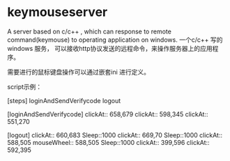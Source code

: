# keymouseserver
A server based on c/c++ , which can response to remote command(keymouse) to operating application on windows. 一个c/c++ 写的windows 服务，
可以接收http协议发送的远程命令，来操作服务器上的应用程序。

需要进行的鼠标键盘操作可以通过嵌套ini 进行定义。

script示例：

[steps]
loginAndSendVerifycode
logout

[loginAndSendVerifycode]
clickAt:: 658,679
clickAt:: 598,345
clickAt:: 551,270

[logout]
clickAt:: 660,683
Sleep::1000
clickAt:: 669,70
Sleep::1000
clickAt:: 588,505
mouseWheel:: 588,505
Sleep::1000
clickAt:: 399,596
clickAt:: 592,395
